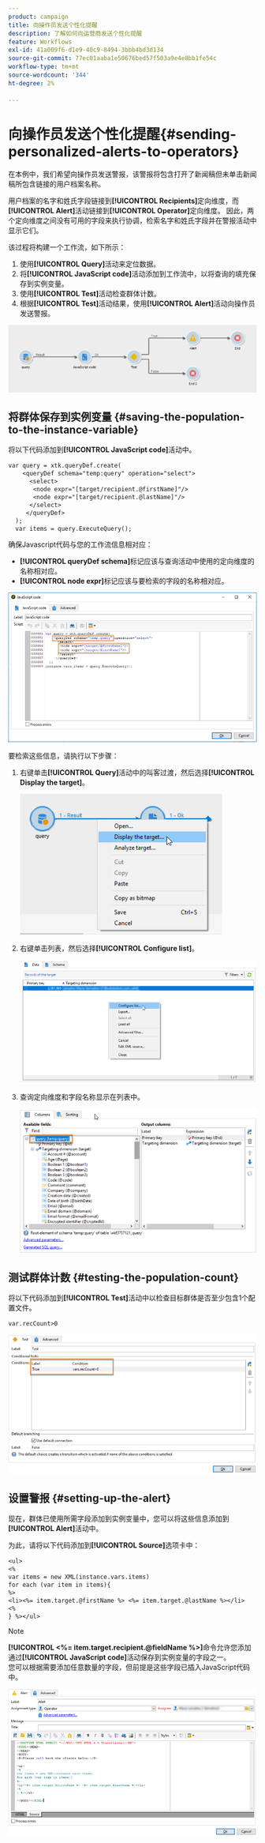 ```yaml
---
product: campaign
title: 向操作员发送个性化提醒
description: 了解如何向运营商发送个性化提醒
feature: Workflows
exl-id: 41a009f6-d1e9-40c9-8494-3bbb4bd3d134
source-git-commit: 77ec01aaba1e50676bed57f503a9e4e8bb1fe54c
workflow-type: tm+mt
source-wordcount: '344'
ht-degree: 2%

---
```


# 向操作员发送个性化提醒{#sending-personalized-alerts-to-operators}



在本例中，我们希望向操作员发送警报，该警报将包含打开了新闻稿但未单击新闻稿所包含链接的用户档案名称。

用户档案的名字和姓氏字段链接到&#x200B;**[!UICONTROL Recipients]**&#x200B;定向维度，而&#x200B;**[!UICONTROL Alert]**&#x200B;活动链接到&#x200B;**[!UICONTROL Operator]**&#x200B;定向维度。 因此，两个定向维度之间没有可用的字段来执行协调，检索名字和姓氏字段并在警报活动中显示它们。

该过程将构建一个工作流，如下所示：

1. 使用&#x200B;**[!UICONTROL Query]**&#x200B;活动来定位数据。
1. 将&#x200B;**[!UICONTROL JavaScript code]**&#x200B;活动添加到工作流中，以将查询的填充保存到实例变量。
1. 使用&#x200B;**[!UICONTROL Test]**&#x200B;活动检查群体计数。
1. 根据&#x200B;**[!UICONTROL Test]**&#x200B;活动结果，使用&#x200B;**[!UICONTROL Alert]**&#x200B;活动向操作员发送警报。

![](assets/uc_operator_1.png)

## 将群体保存到实例变量 {#saving-the-population-to-the-instance-variable}

将以下代码添加到&#x200B;**[!UICONTROL JavaScript code]**&#x200B;活动中。

```
var query = xtk.queryDef.create(  
    <queryDef schema="temp:query" operation="select">  
      <select>  
       <node expr="[target/recipient.@firstName]"/>  
       <node expr="[target/recipient.@lastName]"/>  
      </select>  
     </queryDef>  
  );  
  var items = query.ExecuteQuery();
```

确保Javascript代码与您的工作流信息相对应：

* **[!UICONTROL queryDef schema]**&#x200B;标记应该与查询活动中使用的定向维度的名称相对应。
* **[!UICONTROL node expr]**&#x200B;标记应该与要检索的字段的名称相对应。

![](assets/uc_operator_3.png)

要检索这些信息，请执行以下步骤：

1. 右键单击&#x200B;**[!UICONTROL Query]**&#x200B;活动中的叫客过渡，然后选择&#x200B;**[!UICONTROL Display the target]**。

   ![](assets/uc_operator_4.png)

1. 右键单击列表，然后选择&#x200B;**[!UICONTROL Configure list]**。

   ![](assets/uc_operator_5.png)

1. 查询定向维度和字段名称显示在列表中。

   ![](assets/uc_operator_6.png)

## 测试群体计数 {#testing-the-population-count}

将以下代码添加到&#x200B;**[!UICONTROL Test]**&#x200B;活动中以检查目标群体是否至少包含1个配置文件。

```
var.recCount>0
```

![](assets/uc_operator_7.png)

## 设置警报 {#setting-up-the-alert}

现在，群体已使用所需字段添加到实例变量中，您可以将这些信息添加到&#x200B;**[!UICONTROL Alert]**&#x200B;活动中。

为此，请将以下代码添加到&#x200B;**[!UICONTROL Source]**&#x200B;选项卡中：

```
<ul>
<%
var items = new XML(instance.vars.items)
for each (var item in items){
%>
<li><%= item.target.@firstName %> <%= item.target.@lastName %></li>
<%
} %></ul>
```

>[!NOTE]
>
>**[!UICONTROL <%= item.target.recipient.@fieldName %>]**&#x200B;命令允许您添加通过&#x200B;**[!UICONTROL JavaScript code]**&#x200B;活动保存到实例变量的字段之一。\
>您可以根据需要添加任意数量的字段，但前提是这些字段已插入JavaScript代码中。

![](assets/uc_operator_8.png)

